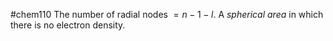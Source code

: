 #chem110 
The number of radial nodes $= n-1-l$. A *spherical area* in which there is no electron density. 